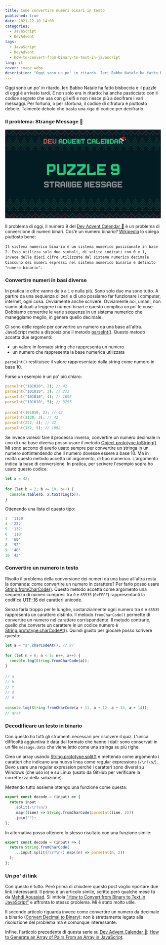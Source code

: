 ```yaml
---
title: Come convertire numeri binari in testo
published: true
date: 2021-12-10 14:00
categories:
  - JavaScript
  - DevAdvent
tags:
  - JavaScript
  - DevAdvent
  - how-to-convert-from-binary-to-text-in-javascript
lang: it
cover: image.webp
description: "Oggi sono un po' in ritardo. Ieri Babbo Natale ha fatto bisboccia e il puzzle di oggi è arrivato tardi. E non solo era in ritardo: ha anche pasticciato con il codice segreto che usa con gli elfi e non riesce più a decifrare i vari messaggi. Per fortuna, o per sfortuna, il codice di cifratura è piuttosto debole. Talmente debole che basta una riga di codice per decifrarlo."
---
```


Oggi sono un po' in ritardo. Ieri Babbo Natale ha fatto bisboccia e il puzzle di oggi è arrivato tardi. E non solo era in ritardo: ha anche pasticciato con il codice segreto che usa con gli elfi e non riesce più a decifrare i vari messaggi. Per fortuna, o per sfortuna, il codice di cifratura è piuttosto debole. Talmente debole che basta una riga di codice per decifrarlo.

### Il problema: Strange Message 📜

![Immagine](./cover.webp)

Il problema di oggi, il numero 9 del [Dev Advent Calendar 🎅](https://github.com/devadvent/puzzle-9) è un problema di conversione di numeri binari. Cos'è un numero binario? [Wikipedia](https://it.wikipedia.org/wiki/Sistema_numerico_binario) lo spiega piuttosto bene:

`Il sistema numerico binario è un sistema numerico posizionale in base 2. Esso utilizza solo due simboli, di solito indicati con 0 e 1, invece delle dieci cifre utilizzate dal sistema numerico decimale. Ciascuno dei numeri espressi nel sistema numerico binario è definito "numero binario".`

### Convertire numeri in basi diverse

In pratica le cifre vanno da `0` a `1` e nulla più. Sono solo due ma sono tutto. A partire da una sequenza di zeri e di uno possiamo far funzionare i computer, internet, ogni cosa. Ovviamente anche scrivere. Ovviamente noi, umani, non siamo abituati a leggere i numeri binari e questo complica un po' le cose. Dobbiamo convertire le varie sequenze in un sistema numerico che maneggiamo meglio, in genere quello decimale.

Ci sono delle regole per convertire un numero da una base all'altra. JavaScript mette a disposizione il metodo [parseInt()](https://developer.mozilla.org/en-US/docs/Web/JavaScript/Reference/Global_Objects/parseInt). Questo metodo accetta due argomenti:

- un valore in formato string che rappresenta un numero
- un numero che rappresenta la base numerica utilizzata

`parseInt()` restituisce il valore rappresentato dalla string come numero in base 10.

Forse un esempio è un po' più chiaro:

```js
parseInt("101010", 2); // 42
parseInt("101010", 3); // 273
parseInt("101010", 4); // 1092
parseInt("101010", 5); // 3255

parseInt(101010, 2); // 42
parseInt(1120, 3); // 42
parseInt(222, 4); // 42
parseInt(132, 5); // 1092
```

Se invece volessi fare il processo inverso, convertire un numero decimale in uno di una base diversa posso usare il metodo [Object.prototype.toString()](https://developer.mozilla.org/en-US/docs/Web/JavaScript/Reference/Global_Objects/Object/toString). Mi sono accorto di averlo usato sempre per convertire un stringa in un numero sottintendendo che il numero dovesse essere a base 10. Ma in realtà questo metodo accetta un argomento, di tipo numerico. L'argomento indica la base di conversione. In pratica, per scrivere l'esempio sopra ho usato questo codice:

```js
let x = 42;

for (let b = 2; b <= 10; b++) {
  console.table(b, x.toString(b));
}
```

Ottenendo una lista di questo tipo:

```js
3  '1120'
4  '222'
5  '132'
6  '110'
7  '60'
8  '52'
9  '46'
10 '42'
```

### Convertire un numero in testo

Risolto il problema della conversione dei numeri da una base all'altra resta la domanda: come convertire un numero in carattere? Per farlo posso usare [String.fromCharCode()](https://developer.mozilla.org/en-US/docs/Web/JavaScript/Reference/Global_Objects/String/fromCharCode). Questo metodo accetta come argomento una sequenza di numeri compresi tra `0` e `65535` (`0xFFFF`) rappresentanti la codifica [UTF-16](https://en.wikipedia.org/wiki/UTF-16) dei caratteri unicode.

Senza farla troppo per le lunghe, sostanzialmente ogni numero tra `0` e `65535` rappresenta un carattere distinto. Il metodo `fromCharCode()` permette di convertire un numero nel carattere corrispondente. Il metodo contrario, quello che converte un carattere in un codice numero è [String.prototype.charCodeAt()](https://developer.mozilla.org/en-US/docs/Web/JavaScript/Reference/Global_Objects/String/charCodeAt). Quindi giusto per giocare posso scrivere questo:

```js
let a = "a".charCodeAt(); // 97

for (let n = 0; n < 5; n++, a++) {
  console.log(String.fromCharCode(a));
}

// a
// b
// c
// d
// e

console.log(String.fromCharCode(a + 11, a + 12, a + 13, a + 14));
// qrst
```

### Decodificare un testo in binario

Con questo ho tutti gli strumenti necessari per risolvere il quiz. L'unica difficoltà aggiuntiva è data dal formato che hanno i dati: sono conservati in un file `message.data` che viene letto come una stringa su più righe.

Creo un array usando [String.prototype.split()](https://developer.mozilla.org/en-US/docs/Web/JavaScript/Reference/Global_Objects/String/split) e mettendo come argomento i caratteri che indicano una nuova linea come regular expressions (`/\r?\n/`). Devo usare una regular expression perché i caratteri sono diversi su Windows (che uso io) e su Linux (usato da GitHub per verificare la correttezza della soluzione).

Mettendo tutto assieme ottengo una funzione come questa:

```js
export const decode = (input) => {
  return input
    .split(/\r?\n/)
    .map((line) => String.fromCharCode(parseInt(line, 2)))
    .join("");
};
```

In alternativa posso ottenere lo stesso risultato con una funzione simile:

```js
export const decode = (input) => {
  return String.fromCharCode(
    ...input.split(/\r?\n/).map((n) => parseInt(n, 2))
  );
};
```

### Un po' di link

Con questo è tutto. Però prima di chiudere questo post voglio riportare due link interessanti. Il primo è un articolo simile, scritto però qualche mese fa da [Mehdi Aoussiad](https://mehdiouss.medium.com/). Si intitola ["How to Convert from Binary to Text in JavaScript"](https://javascript.plainenglish.io/how-to-convert-from-binary-to-text-in-javascript-3e881c7fd8c7) e affronta lo stesso problema. Mi è stato molto utile.

Il secondo articolo riguarda invece come convertire un numero da decimale a binario ([Convert Decimal to Binary](https://masteringjs.io/tutorials/fundamentals/decimal-to-binary)): non è strettamente legato alla risoluzione del problema ma è comunque interessante.

Infine, l'articolo precedente di questa serie su [Dev Advent Calendar 🎅](https://github.com/devadvent/readme): [How to Generate an Array of Pairs From an Array in JavaScript](https://javascript.plainenglish.io/how-to-generate-an-array-of-pairs-from-an-array-in-javascript-edbbb5cdd8da).
